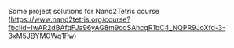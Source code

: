 Some project solutions for Nand2Tetris course (https://www.nand2tetris.org/course?fbclid=IwAR2dBAfqFJa96yAG8m9coSAhcqR1bC4_NQPR9JoXfd-3-3xM5JBYMCWq1Fw)
